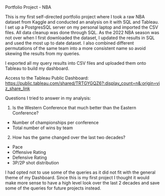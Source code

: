 Portfolio Project - NBA 

This is my first self-directed portfolio project where I took a raw NBA dataset from Kaggle and conducted an analysis on it with SQL and Tableau. I set up a PostgresSQL server on my personal laptop and imported the CSV files.  All data cleanup was done through SQL.  As the 2022 NBA season was not over when I first downloaded the dataset, I updated the results in SQL and used the most up to date dataset. I also combined different permutations of the same team into a more consistent name so avoid skewing the results from my queries.

I exported all my query results into CSV files and uploaded them onto Tableau to build my dashboard.

Access to the Tableau Public Dashboard: 
https://public.tableau.com/shared/TRTGYGQZ6?:display_count=n&:origin=viz_share_link 

Questions I tried to answer in my analysis:

1. Is the Western Conference that much better than the Eastern Conference?

- Number of championships per conference
- Total number of wins by team

2. How has the game changed over the last two decades?

- Pace
- Offensive Rating
- Defensive Rating
- 3P/2P shot distribution

I had opted not to use some of the queries as it did not fit with the general theme of my Dashboard. Since this is my first project I thought it would make more sense to have a high level look over the last 2 decades and save some of the queries for future projects instead.
